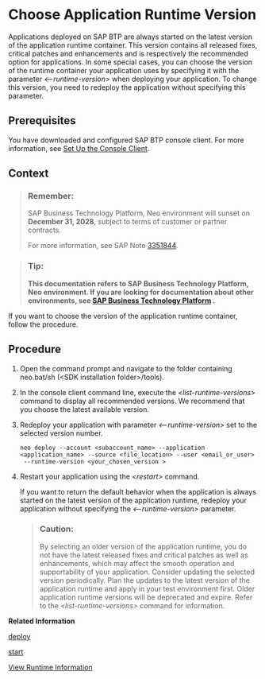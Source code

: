 <!-- loio13afe5ca6e38485d8e6523f610c0ed29 -->

# Choose Application Runtime Version

Applications deployed on SAP BTP are always started on the latest version of the application runtime container. This version contains all released fixes, critical patches and enhancements and is respectively the recommended option for applications. In some special cases, you can choose the version of the runtime container your application uses by specifying it with the parameter *<--runtime-version\>* when deploying your application. To change this version, you need to redeploy the application without specifying this parameter.



## Prerequisites

You have downloaded and configured SAP BTP console client. For more information, see [Set Up the Console Client](../30-development-neo/set-up-the-console-client-7613dee.md).



## Context

> ### Remember:  
> SAP Business Technology Platform, Neo environment will sunset on **December 31, 2028**, subject to terms of customer or partner contracts.
> 
> For more information, see SAP Note [3351844](https://me.sap.com/notes/3351844).

> ### Tip:  
> **This documentation refers to SAP Business Technology Platform, Neo environment. If you are looking for documentation about other environments, see [SAP Business Technology Platform](https://help.sap.com/docs/btp/sap-business-technology-platform/sap-business-technology-platform?version=Cloud) .**

If you want to choose the version of the application runtime container, follow the procedure.



## Procedure

1.  Open the command prompt and navigate to the folder containing neo.bat/sh \(<SDK installation folder\>/tools\).

2.  In the console client command line, execute the *<list-runtime-versions\>* command to display all recommended versions. We recommend that you choose the latest available version.

3.  Redeploy your application with parameter *<--runtime-version\>* set to the selected version number.

    ```
    neo deploy --account <subaccount_name> --application <application_name> --source <file_location> --user <email_or_user>
     --runtime-version <your_chosen_version >
    ```

4.  Restart your application using the *<restart\>* command.

    If you want to return the default behavior when the application is always started on the latest version of the application runtime, redeploy your application without specifying the *<--runtime-version\>* parameter.

    > ### Caution:  
    > By selecting an older version of the application runtime, you do not have the latest released fixes and critical patches as well as enhancements, which may affect the smooth operation and supportability of your application. Consider updating the selected version periodically. Plan the updates to the latest version of the application runtime and apply in your test environment first. Older application runtime versions will be deprecated and expire. Refer to the *<list-runtime-versions\>* command for information.


**Related Information**  


[deploy](deploy-937db4f.md "Deploying an application publishes it to SAP BTP. Use the optional parameters to make some specific configurations of the deployed application.")

[start](start-cc417d7.md "Starts a deployed application in order to make it available for customers. In case the application is already started, the command starts an additional application process if the quota for maximum allowed number of application processes is not exceeded.")

[View Runtime Information](view-runtime-information-343663e.md "View information about the application runtime. SAP BTP provides a set of runtimes. You can choose the application runtime during application deployment.")

